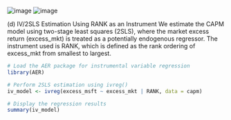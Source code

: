 ![image](https://github.com/user-attachments/assets/99e7da4f-bc91-4c8f-a099-91f90528267f)
![image](https://github.com/user-attachments/assets/9b577874-fdb7-4109-bd24-5850be2b4e8a)

(d) IV/2SLS Estimation Using RANK as an Instrument
We estimate the CAPM model using two-stage least squares (2SLS), where the market excess return (excess_mkt) is treated as a potentially endogenous regressor. The instrument used is RANK, which is defined as the rank ordering of excess_mkt from smallest to largest.
```r
# Load the AER package for instrumental variable regression
library(AER)

# Perform 2SLS estimation using ivreg()
iv_model <- ivreg(excess_msft ~ excess_mkt | RANK, data = capm)

# Display the regression results
summary(iv_model)


